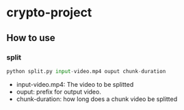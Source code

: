 # crypto-project

## How to use
### split
```python 
python split.py input-video.mp4 ouput chunk-duration
```

- input-video.mp4: The video to be splitted
- ouput: prefix for output video.
- chunk-duration: how long does a chunk video be splitted

